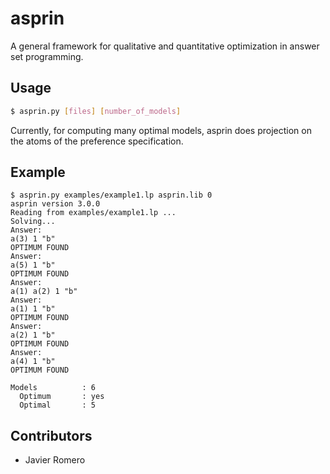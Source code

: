 # asprin
A general framework for qualitative and quantitative optimization in answer set programming.

## Usage
```bash
$ asprin.py [files] [number_of_models] 
```
Currently, for computing many optimal models, asprin does projection on the atoms of the preference specification. 

## Example
```
$ asprin.py examples/example1.lp asprin.lib 0
asprin version 3.0.0
Reading from examples/example1.lp ...
Solving...
Answer: 
a(3) 1 "b"
OPTIMUM FOUND
Answer: 
a(5) 1 "b"
OPTIMUM FOUND
Answer: 
a(1) a(2) 1 "b"
Answer: 
a(1) 1 "b"
OPTIMUM FOUND
Answer: 
a(2) 1 "b"
OPTIMUM FOUND
Answer: 
a(4) 1 "b"
OPTIMUM FOUND

Models          : 6
  Optimum       : yes
  Optimal       : 5
```

## Contributors

* Javier Romero
